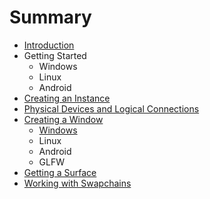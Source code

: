 # Summary

* [Introduction](README.md)
* Getting Started
   * Windows
   * Linux
   * Android
* [Creating an Instance](chap2/creating_an_instance.md)
* [Physical Devices and Logical Connections](chap3/physical_devices_and_logical_connections.md)
* [Creating a Window](chap4/creating_a_surface.md)
   * [Windows](chap3/windows.md)
   * Linux
   * Android
   * GLFW
* [Getting a Surface](chap5/getting_a_surface.md)
* [Working with Swapchains](chap6/working_with_swapchains.md)

